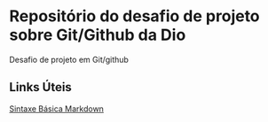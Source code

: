 # Repositório do desafio de projeto sobre Git/Github da Dio
Desafio de projeto em Git/github

## Links Úteis
[Sintaxe Básica Markdown](https://www.markdownguide.org/basic-syntax)
